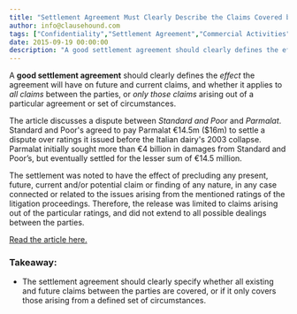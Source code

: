 ```yaml
---
title: "Settlement Agreement Must Clearly Describe the Claims Covered by the Agreement"
author: info@clausehound.com
tags: ["Confidentiality","Settlement Agreement","Commercial Activities","info@clausehound.com"]
date: 2015-09-19 00:00:00
description: "A good settlement agreement should clearly defines the effect the agreement will have on future and current claims, and whether it applies to all claims between the parties, or only those claims arising out of a particular agreement or set of circumstances."
---
```




A **good settlement agreement** should clearly defines the *effect* the agreement will have on future and current claims, and whether it applies to *all claims* between the parties, or *only those claims* arising out of a particular agreement or set of circumstances.

The article discusses a dispute between *Standard and Poor* and *Parmalat*. Standard and Poor's agreed to pay Parmalat €14.5m ($16m) to settle a dispute over ratings it issued before the Italian dairy's 2003 collapse. Parmalat initially sought more than €4 billion in damages from Standard and Poor’s, but eventually settled for the lesser sum of €14.5 million. 

The settlement was noted to have the effect of precluding any present, future, current and/or potential claim or finding of any nature, in any case connected or related to the issues arising from the mentioned ratings of the litigation proceedings. Therefore, the release was limited to claims arising out of the particular ratings, and did not extend to all possible dealings between the parties.

[Read the article here.](http://variety.com/2015/biz/news/bill-cosby-andrea-constand-sexual-assault-2-1201547572/)

### Takeaway:
- The settlement agreement should clearly specify whether all existing and future claims between the parties are covered, or if it only covers those arising from a defined set of circumstances.
